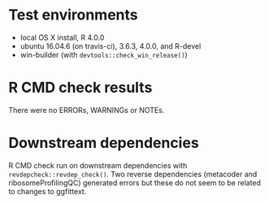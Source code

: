 # Test environments

* local OS X install, R 4.0.0
* ubuntu 16.04.6 (on travis-ci), 3.6.3, 4.0.0, and R-devel
* win-builder (with `devtools::check_win_release()`)

# R CMD check results

There were no ERRORs, WARNINGs or NOTEs.

# Downstream dependencies

R CMD check run on downstream dependencies with `revdepcheck::revdep_check()`.
Two reverse dependencies (metacoder and ribosomeProfilingQC) generated errors
but these do not seem to be related to changes to ggfittext.
